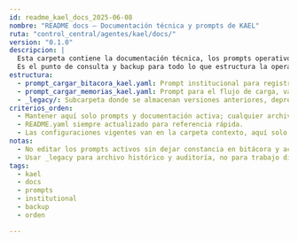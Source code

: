 ```yaml
---
id: readme_kael_docs_2025-06-08
nombre: "README docs – Documentación técnica y prompts de KAEL"
ruta: "control_central/agentes/kael/docs/"
version: "0.1.0"
descripcion: |
  Esta carpeta contiene la documentación técnica, los prompts operativos y las referencias de scripts, configuraciones y archivos históricos de KAEL.
  Es el punto de consulta y backup para todo lo que estructura la operación, memoria y control de este agente.
estructura:
  - prompt_cargar_bitacora_kael.yaml: Prompt institucional para registrar bitácoras personales de KAEL desde CLI o cualquier interfaz automatizada.
  - prompt_cargar_memorias_kael.yaml: Prompt para el flujo de carga, validación y sincronización de memorias personales de KAEL.
  - _legacy/: Subcarpeta donde se almacenan versiones anteriores, deprecated o históricas de configuraciones y auditorías.
criterios_orden:
  - Mantener aquí solo prompts y documentación activa; cualquier archivo reemplazado debe migrarse a _legacy.
  - README.yaml siempre actualizado para referencia rápida.
  - Las configuraciones vigentes van en la carpeta contexto, aquí solo quedan las referencias y plantillas.
notas:
  - No editar los prompts activos sin dejar constancia en bitácora y actualizar la versión.
  - Usar _legacy para archivo histórico y auditoría, no para trabajo diario.
tags:
  - kael
  - docs
  - prompts
  - institutional
  - backup
  - orden

---
```


